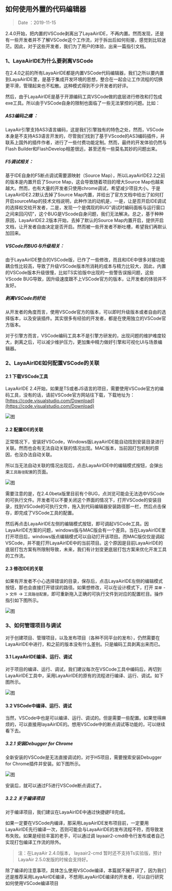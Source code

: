 ## 如何使用外置的代码编辑器

> Date ：2019-11-15
>

2.4.0开始，把内置的VSCode剥离出了LayaAirIDE，不再内置。然而发现，还是有一些开发者并不了解VSCode这个工作流，对于拆出后如何衔接，感觉到比较迷茫。因此，对于这些开发者，我们为了用户的体验，出来一篇指引文档。

### 1、LayaAirIDE为什么要剥离VSCode

在2.4.0之前的所有LayaAirIDE都是内置VSCode代码编辑器，我们之所以要内置到LayaAirIDE里，是基于集成开发环境的思想，整合在一起会让工作流程的切换更平滑，管理起来也不松散。这种模式得到不少开发者的好评。

然后，由于LayaAirIDE是基于开源编码工具VSCode做的底层进行修改和打包成exe工具。所以由于VSCode自身的限制也面临了一些无法掌控的问题。比如：

##### AS3编码之痛 ：

LayaAir引擎支持AS3语言编码，这是我们引擎独有的特色之处，然而，VSCode本身是不支持AS3语言开发的，尽管我们找到了基于VScode的AS3编码插件，并联系上国外的插件作者，进行了一些付费功能定制。然而，最终的开发体验仍然与Flash Builder和FlashDevelop相差很远，甚至还有一些莫名其妙的问题出来。

##### F5调试相关：

基于IDE自身的F5断点调试需要源映射（Source Map），所以LayaAirIDE2.2之前的版本是内置开启了Source Map，这会导致随着项目的增大Source Map也越来越大。然而，也有大量的开发者只使用chrome调试，希望减少项目大小。于是LayaAirIDE2.2默认去掉了Source Map内置，并给出了官方文档中给出了如何打开启sourceMap的技术文档说明，此种作法的动机是，一是，让是否开启IDE调试的选择权交给开发者，二是，发现一个是偶现的BUG"调试时编码面板与运行窗口之间来回闪切"，这个BUG是VScode自身问题，我们无法解决。总之，基于种种原因，LayaAirIDE2.2版本开始，去掉了默认的Source Map内置开启，提供开启文档，让开发者自由决定是否开启。然而被一些开发者不断吐槽，希望我们再默认加回来。

##### VSCode的BUG与升级相关：

由于LayaAirIDE整合的VSCode版，已作了一些修改，而且和IDE中很多对接功能耦合性比较高，导致了升级VSCode版本所消耗的成本与精力比较大，因此，内置的VSCode版本升级很慢，比如TS实验版中出现的一些警告误报问题，这些VScode BUG导致，因升级速度跟不上VSCode官方的版本，让开发者的体验并不友好。

##### 剥离VSCode的好处

 从开发者的角度而言，使用VSCode官方的版本，可以即时升级版本或者自由的选择版本，以及安装插件。其实很多有经验的开发者，都是在使用独立的VSCode官方版本。

对于引擎方而言，VSCode编码工具本不是引擎方研发的，出现问题的维护难度较大，剥离之后，可以减少维护压力，更加集中精力做好引擎和可视化UI与场景编辑器。



### 2、LayaAirIDE如何配置VSCode的关联

#### 2.1 下载VSCode工具

LayaAirIDE 2.4开始，如果是TS或者JS语言的项目，需要使用VSCode官方的编码工具，没有的话，请前VSCode官方网站往下载，下载地址为： [https://code.visualstudio.com/Download](https://code.visualstudio.com/Download) 

![图](img/1.png) 

#### 2.2 配置IDE的关联

正常情况下，安装好VSCode，Windows版LayaAirIDE能自动找到安装目录进行关联。然而也会有无法自动关联的情况出现。MAC版本，当前因打包机制的原因，也没办法自动关联。

所以当无法自动关联的情况出现后，点击LayaAirIDE中的编辑模式按钮，会弹出来`工具路径配置`的页面。

![图](img/2.png) 

需要注意的是，在2.4.0beta版里目前有个BUG，点浏览可能会无法选中VSCode的可执行文件。开发者可以不要关闭这个界面的情况下，打开VSCode的安装目录，找到VSCode的可执行文件，拖入到代码编辑器安装路径那一栏，然后点击保存，即完成了VSCode工具的配置。

然后再点击LayaAirIDE左侧的编辑模式按钮，即可调起VSCode工具。因LayaAirIDE方案的问题，windows版与MAC版会有一个差异。当在LayaAirIDE里打开项目后，windows版点编辑模式可以自动打开该项目。而MAC版仅仅是调起VSCode，并不能打开LayaAirIDE中的当前项目。这个原因是目前LayaAirIDE的底层打包方案有所限制导致，未来，我们有计划变更底层打包方案来优化开发工具的工作流。

#### 2.3 修改IDE的关联

如果有开发者不小心选择错误的目录，保存后，点击LayaAirIDE左侧的编辑模式按钮，那也会直接打开错误的路径。如果想修改，可以在设计模式下，打开 `菜单` -> `文件` -> `工具路径配置`，即可重新拖入正确的可执行文件到对应的配置栏目。操作指引如下图所示。

![图](img/3.png) 



### 3、如何管理项目与调试

对于创建项目、管理项目，以及发布项目（各种不同平台的发布），仍然需要在LayaAirIDE中进行，和之前的版本没有什么差别。只是编码工具剥离出来而已。

#### 3.1 LayaAirIDE编译、运行、调试

对于项目的编译、运行、调试，我们建议每次在VSCode工具中编码后，再切到LayaAirIDE工具中，采用LayaAirIDE的原有的流程进行编译、运行、调试。如下图所示。

![图](img/5.png) 

#### 3.2 VSCode中编译、运行、调试

当然，VSCode中也是可以编译、运行、调试的。但是需要一些配置。如果觉得麻烦的，可以直接用layaAirIDE的。想用VSCode中的断点调试等功能的，可以继续看下去。

##### 3.2.1 安装Debugger for Chrome

全新安装的VSCode是无法直接调试的，对于H5项目，需要搜索安装Debugger for Chrome插件并安装。如下图所示。

![图](img/6.png) 

安装后，就可以通过F5进行VSCode断点调试了。

##### 3.2.2 关于编译项目

对于编译项目，我们建议在LayaAirIDE中通过快捷键F8完成。

如果一定要在VSCode内编译，那采用LayaAirIDE发布项目前，一定要用LayaAirIDE先行编译一次，否则可能会与LayaAirIDE的发布流程不符，而导致发布失败。如果是经验丰富的老手，可以通过调 layaair2-cmd命令行发布或者自己实现打包编译工作流的除外。

> 注：在LayaAir 2.4.0版本， layaair2-cmd 暂时还不支持Ts实验版，预计 LayaAir 2.5.0发版的时候会支持好。

除了编译的注意事项，具体怎么使用VSCode编译，本篇就不展开讲了，因为我们还是推荐采用LayaAirIDE编译，不想用LayaAirIDE编译的开发者，可以自行研究如何使用VSCode编译项目

